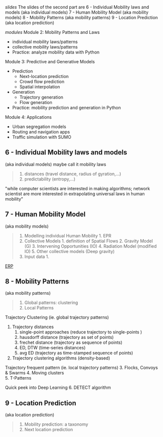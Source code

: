 *slides*
The slides of the second part are
6 - Individual Mobility laws and models (aka individual models)
7 - Human Mobility Model (aka mobility models)
8 - Mobility Patterns (aka mobility patterns)
9 - Location Prediction (aka location prediction)

*modules*
Module 2: Mobility Patterns and Laws
- individual mobility laws/patterns
- collective mobility laws/patterns
- Practice: analyze mobility data with Python

Module 3: Predictive and Generative Models
- Prediction
    - Next-location prediction
    - Crowd flow prediction
    - Spatial interpolation
- Generation
    - Trajectory generation
    - Flow generation
- Practice: mobility prediction and generation in Python    

Module 4: Applications
- Urban segregation models
- Routing and navigation apps
- Traffic simulation with SUMO


## 6 - Individual Mobility laws and models
(aka individual models)
maybe call it mobility laws
> 1. distances (travel distance, radius of gyration,...)
> 2. predictability (entropy,...)

"while computer scientists are interested in making algorithms; network scientist are more interested in extrapolating universal laws in human mobility"







## 7 - Human Mobility Model
(aka mobility models)
>1. Modelling individual Human Mobility
	1. EPR
>2. Collective Models
	1. definition of Spatial Flows
	2. Gravity Model (G)
	3. Intervening Opportunities (IO)
	4. Radiation Model (modified IO)
	5. Other collective models (Deep gravity)
>3. Input data
	1. 


[ERP](https://www.nature.com/articles/nphys1760#Fig2)



## 8 - Mobility Patterns
(aka mobility patterns)
> 1. Global patterns: clustering
>2. Local Patterns

Trajectory Clustering (ie. global trajectory patterns)
1. Trajectory distances
	1. single-point approaches (reduce trajectory to single-points )
	2. hausdorff distance (trajectory as set of points)
	3. frechet distance (trajectory as sequence of points)
	4. ED, DTW (time-series distances)
	5. avg ED (trajectory as time-stamped sequence of points)
2. Trajectory clustering algorithms (density-based)

Trajectory frequent pattern (ie. local trajectory patterns)
3. Flocks, Convoys & Swarms 
4. Moving clusters  
5. T-Patterns

Quick peek into Deep Learning
6. DETECT algorithm



## 9 - Location Prediction
(aka location prediction)
> 1. Mobility prediction: a taxonomy
> 2. Next location prediction
